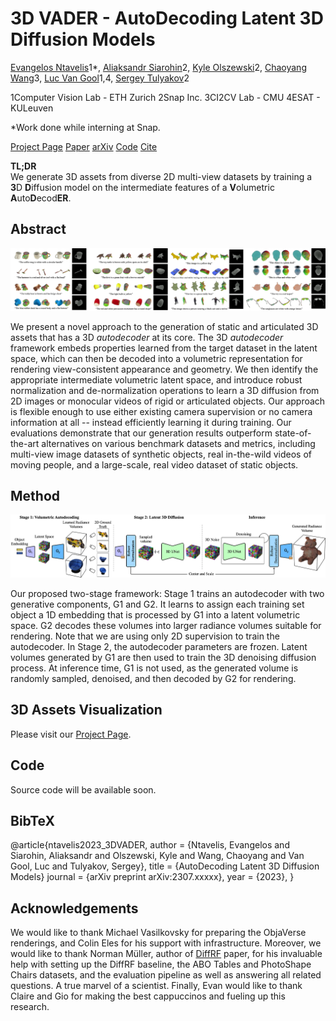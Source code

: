 3D VADER - AutoDecoding Latent 3D Diffusion Models
==================================================
  

[Evangelos Ntavelis](http://www.entavelis.com)1\*, [Aliaksandr Siarohin](https://aliaksandrsiarohin.github.io/aliaksandr-siarohin-website/)2, [Kyle Olszewski](https://kyleolsz.github.io/)2, [Chaoyang Wang](https://mightychaos.github.io)3, [Luc Van Gool](https://ee.ethz.ch/de/departement/professoren/professoren-kontaktdetails/person-detail.OTAyMzM=.TGlzdC80MTEsMTA1ODA0MjU5.html)1,4, [Sergey Tulyakov](http://www.stulyakov.com/)2

1Computer Vision Lab - ETH Zurich 2Snap Inc. 3CI2CV Lab - CMU 4ESAT - KULeuven

\*Work done while interning at Snap.

[Project Page](https://snap-research.github.io/3DVADER/) [Paper](./paper.pdf) [arXiv](http://arxiv.org/abs/2301.11326) [Code](https://github.com/snap-research/unsupervised-volumetric-animation) [Cite](#bibtex)

**TL;DR**  
We generate 3D assets from diverse 2D multi-view datasets by training a **3**D **D**iffusion model on the intermediate features of a **V**olumetric **A**uto**D**ecod**ER**.

Abstract
--------

![](./docs/images.png)

We present a novel approach to the generation of static and articulated 3D assets that has a 3D _autodecoder_ at its core. The 3D _autodecoder_ framework embeds properties learned from the target dataset in the latent space, which can then be decoded into a volumetric representation for rendering view-consistent appearance and geometry. We then identify the appropriate intermediate volumetric latent space, and introduce robust normalization and de-normalization operations to learn a 3D diffusion from 2D images or monocular videos of rigid or articulated objects. Our approach is flexible enough to use either existing camera supervision or no camera information at all -- instead efficiently learning it during training. Our evaluations demonstrate that our generation results outperform state-of-the-art alternatives on various benchmark datasets and metrics, including multi-view image datasets of synthetic objects, real in-the-wild videos of moving people, and a large-scale, real video dataset of static objects.

Method
------

![](./docs/framework.png)

  

Our proposed two-stage framework: Stage 1 trains an autodecoder with two generative components, G1 and G2. It learns to assign each training set object a 1D embedding that is processed by G1 into a latent volumetric space. G2 decodes these volumes into larger radiance volumes suitable for rendering. Note that we are using only 2D supervision to train the autodecoder. In Stage 2, the autodecoder parameters are frozen. Latent volumes generated by G1 are then used to train the 3D denoising diffusion process. At inference time, G1 is not used, as the generated volume is randomly sampled, denoised, and then decoded by G2 for rendering.


3D Assets Visualization
-----------------------

Please visit our [Project Page](https://snap-research.github.io/3DVADER/).

Code
----

Source code will be available soon.

BibTeX
------

@article{ntavelis2023\_3DVADER,
    author  = {Ntavelis, Evangelos and Siarohin, Aliaksandr and Olszewski, Kyle and Wang, Chaoyang and  Van Gool, Luc and Tulyakov, Sergey},
    title   = {AutoDecoding Latent 3D Diffusion Models}
    journal = {arXiv preprint arXiv:2307.xxxxx},
    year    = {2023},
}

Acknowledgements
----------------

We would like to thank Michael Vasilkovsky for preparing the ObjaVerse renderings, and Colin Eles for his support with infrastructure. Moreover, we would like to thank Norman Müller, author of [DiffRF](https://sirwyver.github.io/DiffRF/) paper, for his invaluable help with setting up the DiffRF baseline, the ABO Tables and PhotoShape Chairs datasets, and the evaluation pipeline as well as answering all related questions. A true marvel of a scientist. Finally, Evan would like to thank Claire and Gio for making the best cappuccinos and fueling up this research.
